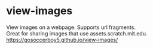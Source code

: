 # view-images
View images on a webpage. Supports url fragments.  
Great for sharing images that use assets.scratch.mit.edu.    
https://gosoccerboy5.github.io/view-images/